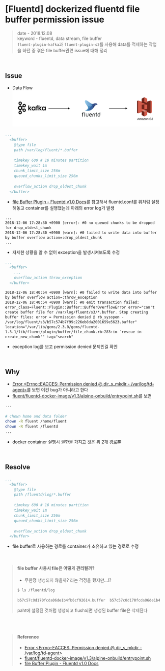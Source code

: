 # [Fluentd] dockerized fluentd file buffer permission issue
> date - 2018.12.08  
> keyword - fluentd, data stream, file buffer  
> `fluent-plugin-kafka`과 `fluent-plugin-s3`를 사용해 data를 적제하는 작업을 하던 중 겪은 file buffer관련 issue에 대해 정리

<br>

## Issue
* Data Flow
![Data Stream Kafka to S3](./images/data_stream_kafka_to_s3.png)

```yaml
...
  <buffer>
    @type file
    path /var/log/fluent/*.buffer

    timekey 600 # 10 minutes partition
    timekey_wait 1m
    chunk_limit_size 256m
    queued_chunks_limit_size 256m

    overflow_action drop_oldest_chunk
  </buffer>
```
* [file Buffer Plugin - Fluentd v1.0 Docs](https://docs.fluentd.org/v1.0/articles/buf_file)를 참고해서 fluentd.conf를 위처럼 설정해놓고 container를 실행했는데 아래의 error log가 발생

```
...
2018-12-06 17:28:30 +0900 [error]: #0 no queued chunks to be dropped for drop_oldest_chunk
2018-12-06 17:28:30 +0900 [warn]: #0 failed to write data into buffer by buffer overflow action=:drop_oldest_chunk
...
```


* 자세한 상황을 알 수 없어 exception을 발생시켜보도록 수정
```yaml
...
  <buffer>
    ...
    overflow_action throw_exception
  </buffer>
```

```
2018-12-06 18:40:54 +0900 [warn]: #0 failed to write data into buffer by buffer overflow action=:throw_exception
2018-12-06 18:40:54 +0900 [warn]: #0 emit transaction failed: error_class=Fluent::Plugin::Buffer::BufferOverflowError error="can't create buffer file for /var/log/fluent/s3/*.buffer. Stop creating buffer files: error = Permission denied @ rb_sysopen - /var/log/fluent/s3/b57c574b7f99c226eb8da2001659e5623.buffer" location="/var/lib/gems/2.3.0/gems/fluentd-1.3.1/lib/fluent/plugin/buffer/file_chunk.rb:283:in `rescue in create_new_chunk'" tag="search"
```
* exception log를 보고 permission denied 문제인걸 확인



<br>

## Why
* [Error <Errno::EACCES: Permission denied @ dir_s_mkdir - /var/log/td-agent>](https://github.com/fluent/fluentd/issues/1785)를 보면 이건 bug가 아니라고 한다
* [fluent/fluentd-docker-image/v1.3/alpine-onbuild/entrypoint.sh](https://github.com/fluent/fluentd-docker-image/blob/master/v1.3/alpine-onbuild/entrypoint.sh)를 보면 

```sh
...

# chown home and data folder
chown -R fluent /home/fluent
chown -R fluent /fluentd
...
```
* docker container 실행시 권한을 가지고 것은 위 2개 경로뿐


<br>

## Resolve
```yaml
...
  <buffer>
    @type file
    path /fluentd/log/*.buffer

    timekey 600 # 10 minutes partition
    timekey_wait 1m
    chunk_limit_size 256m
    queued_chunks_limit_size 256m

    overflow_action drop_oldest_chunk
  </buffer>
```
* file buffer로 사용하는 경로를 container가 소유하고 있는 경로로 수정

<br>

> #### file buffer 사용시 file은 어떻게 관리될까?
> * 무한정 생성되지 않을까? 라는 걱정을 했지만...!?
> ```sh
> $ ls /fluentd/log
> 
> b57c57c0d170fcda06de1b4fb6cf92614.buffer  b57c57c0d170fcda06de1b4fb6cf92614.buffer.meta
> ```
> paht에 설정된 것처럼 생성되고 flush되면 생성된 buffer file은 삭제된다


<br><br>

> #### Reference
> * [Error <Errno::EACCES: Permission denied @ dir_s_mkdir - /var/log/td-agent>](https://github.com/fluent/fluentd/issues/1785)
> * [fluent/fluentd-docker-image/v1.3/alpine-onbuild/entrypoint.sh](https://github.com/fluent/fluentd-docker-image/blob/master/v1.3/alpine-onbuild/entrypoint.sh)
> * [file Buffer Plugin - Fluentd v1.0 Docs](https://docs.fluentd.org/v1.0/articles/buf_file)
